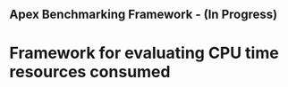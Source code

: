 ## Apex Benchmarking Framework - (In Progress)

# Framework for evaluating CPU time resources consumed 

